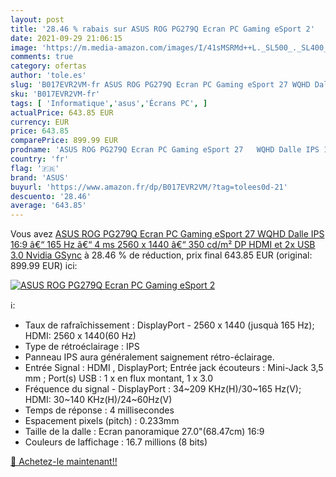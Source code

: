 ```yaml
---
layout: post
title: '28.46 % rabais sur ASUS ROG PG279Q Ecran PC Gaming eSport 2'
date: 2021-09-29 21:06:15
image: 'https://m.media-amazon.com/images/I/41sMSRMd++L._SL500_._SL400_.jpg'
comments: true
category: ofertas
author: 'tole.es'
slug: 'B017EVR2VM-fr ASUS ROG PG279Q Ecran PC Gaming eSport 27 WQHD Dalle IPS...'
sku: 'B017EVR2VM-fr'
tags: [ 'Informatique','asus','Écrans PC', ]
actualPrice: 643.85 EUR
currency: EUR
price: 643.85
comparePrice: 899.99 EUR
prodname: 'ASUS ROG PG279Q Ecran PC Gaming eSport 27   WQHD Dalle IPS 16:9 â€“ 165 Hz â€“ 4 ms 2560 x 1440 â€“ 350 cd/m² DP  HDMI et 2x USB 3.0 Nvidia GSync'
country: 'fr'
flag: '🇫🇷'
brand: 'ASUS'
buyurl: 'https://www.amazon.fr/dp/B017EVR2VM/?tag=tolees0d-21'
descuento: '28.46'
average: '643.85'
---
```


Vous avez [ASUS ROG PG279Q Ecran PC Gaming eSport 27   WQHD Dalle IPS 16:9 â€“ 165 Hz â€“ 4 ms 2560 x 1440 â€“ 350 cd/m² DP  HDMI et 2x USB 3.0 Nvidia GSync](https://www.amazon.fr/dp/B017EVR2VM/?tag=tolees0d-21)  à  28.46 % de réduction, prix final  643.85 EUR (original: 899.99 EUR) ici:

[![ASUS ROG PG279Q Ecran PC Gaming eSport 2](https://m.media-amazon.com/images/I/41sMSRMd++L._SL500_._SL400_.jpg)](https://www.amazon.fr/dp/B017EVR2VM/?tag=tolees0d-21)

ℹ️:

- Taux de rafraîchissement : DisplayPort - 2560 x 1440 (jusquà 165 Hz); HDMI: 2560 x 1440(60 Hz)
- Type de rétroéclairage : IPS
- Panneau IPS aura généralement saignement rétro-éclairage.
- Entrée Signal : HDMI , DisplayPort; Entrée jack écouteurs : Mini-Jack 3,5 mm ; Port(s) USB : 1 x en flux montant, 1 x 3.0
- Fréquence du signal - DisplayPort : 34~209 KHz(H)/30~165 Hz(V); HDMI: 30~140 KHz(H)/24~60Hz(V)
- Temps de réponse : 4 millisecondes
- Espacement pixels (pitch) : 0.233mm
- Taille de la dalle : Ecran panoramique 27.0"(68.47cm) 16:9
- Couleurs de laffichage : 16.7 millions (8 bits)

[🛒 Achetez-le maintenant!!](https://www.amazon.fr/dp/B017EVR2VM/?tag=tolees0d-21)
